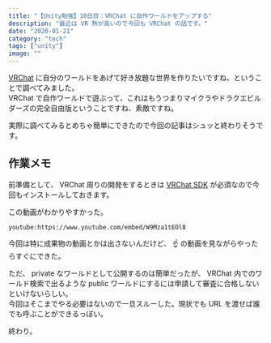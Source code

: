 ```yaml
---
title: "【Unity勉強】10日目：VRChat に自作ワールドをアップする"
description: "最近は VR 熱が高いので今回も VRChat の話です。"
date: "2020-01-21"
category: "tech"
tags: ["unity"]
image: ""
---
```


[VRChat](https://www.vrchat.com/) に自分のワールドをあげて好き放題な世界を作りたいですね、ということで調べてみました。  
VRChat で自作ワールドで遊ぶって、これはもうつまりマイクラやドラクエビルダーズの完全自由版ということですね、素敵ですね。

実際に調べてみるとめちゃ簡単にできたので今回の記事はシュッと終わりそうです。

## 作業メモ

前準備として、 VRChat 周りの開発をするときは [VRChat SDK](https://docs.vrchat.com/docs/setting-up-the-sdk) が必須なので今回もインストールしておきます。

この動画がわかりやすかった。

`youtube:https://www.youtube.com/embed/W9Mza1tEOl8`

今回は特に成果物の動画とかは出さないんだけど、 :point_up: の動画を見ながらやったらすぐにできた。

ただ、 private なワールドとして公開するのは簡単だったが、 VRChat 内でのワールド検索で出るような public ワールドにするには申請して審査に合格しないといけないらしい。  
今回はそこまでやる必要はないので一旦スルーした。現状でも URL を渡せば誰でも呼ぶことができるっぽい。

終わり。

